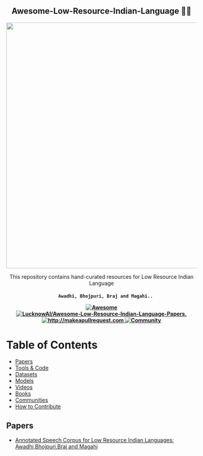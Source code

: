 <h2 align="center">Awesome-Low-Resource-Indian-Language 🧙‍♂️ </h2>

<p align="center">
  <img width="650" src="https://raw.githubusercontent.com/LucknowAI/Awesome-Low-Resource-Indian-Language/main/assets/lang.jpg">
</p>

<p align="center">
  <p align="center"> This repository contains hand-curated resources for Low Resource Indian Language

</p>
 <h4 align="center">
  
  ```
     Awadhi, Bhojpuri, Braj and Magahi..
  ```
  
  <a href="https://awesome.re">
    <img src="https://awesome.re/badge.svg" alt="Awesome" />
  </a>
  <a href="https://github.com/LucknowAI/Awesome-Low-Resource-Indian-Language-Papers/blob/main/LICENSE">
    <img src="https://img.shields.io/badge/License-Apache_2.0-blue.svg" alt="LucknowAI/Awesome-Low-Resource-Indian-Language-Papers." />
  </a>
  <a href="http://makeapullrequest.com">
    <img src="https://img.shields.io/badge/PRs-welcome-brightgreen.svg?style=flat-square" alt="http://makeapullrequest.com" />
  </a>
  <a href="https://discord.gg/N9gyqcS8">
    <img src="https://img.shields.io/badge/Discord-Community-orange" alt="Community" />
  </a>
</h4>


# Table of Contents

- [Papers](#papers)
- [Tools & Code](#tools--code)
- [Datasets](#datasets)
- [Models](#models)
- [Videos](#videos)
- [Books](#books)
- [Communities](#communities)
- [How to Contribute](#how-to-contribute)


## Papers
- [Annotated Speech Corpus for Low Resource Indian Languages:
Awadhi,Bhojpuri,Braj and Magahi](https://s4sg-workshop.github.io/assets/papers/1.1.pdf)
